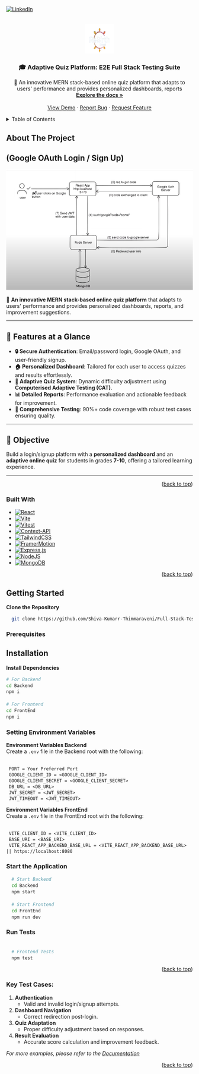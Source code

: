 <a id="readme-top"></a>
[![LinkedIn][linkedin-shield]][linkedin-url]



<!-- PROJECT LOGO -->
<br />
<div align="center">
  <a href="https://github.com/Shiva-Kumarr-Thimmaraveni/Full-Stack-Testing-Suite">
    <img src="images/ReBirth_without_bg.png" alt="Logo" width="80" height="80">
  </a>

  <h3 align="center">🎓 Adaptive Quiz Platform: E2E Full Stack Testing Suite</h3>

  <p align="center">
    🚀 An innovative MERN stack-based online quiz platform that adapts to users' performance and provides personalized dashboards, reports
    <br />
    <a href="https://github.com/Shiva-Kumarr-Thimmaraveni/Full-Stack-Testing-Suite">
    <strong>Explore the docs »</strong>
    </a>
    <br />
    <br />
    <a href="https://github.com/Shiva-Kumarr-Thimmaraveni/Full-Stack-Testing-Suite">View Demo</a>
    ·
    <a href="https://github.com/Shiva-Kumarr-Thimmaraveni/Full-Stack-Testing-Suite/issues/new?labels=bug&template=bug-report---.md">Report Bug</a>
    ·
    <a href="https://github.com/Shiva-Kumarr-Thimmaraveni/Full-Stack-Testing-Suite/issues/new?labels=enhancement&template=feature-request---.md">Request Feature</a>
  </p>
</div>



<!-- TABLE OF CONTENTS -->
<details>
  <summary>Table of Contents</summary>
  <ol>
    <li>
      <a href="#about-the-project">About The Project</a>
      <ul>
        <li><a href="#built-with">Built With</a></li>
      </ul>
    </li>
    <li>
      <a href="#getting-started">Getting Started</a>
      <ul>
        <li><a href="#prerequisites">Prerequisites</a></li>
        <li><a href="#installation">Installation</a></li>
      </ul>
    </li>
    <li><a href="#usage">Usage</a></li>
    <li><a href="#roadmap">Roadmap</a></li>
    <li><a href="#contributing">Contributing</a></li>
    <li><a href="#license">License</a></li>
    <li><a href="#contact">Contact</a></li>
    <li><a href="#acknowledgments">Acknowledgments</a></li>
  </ol>
</details>



<!-- ABOUT THE PROJECT -->
## About The Project
## (Google OAuth Login / Sign Up)
[![Product Name Screen Shot][product-screenshot]](https://www.linkedin.com/in/shiva-kumarr-thimmaraveni/)

🚀 **An innovative MERN stack-based online quiz platform** that adapts to users' performance and provides personalized dashboards, reports, and improvement suggestions.

---

## 🌟 Features at a Glance  
- **🔒 Secure Authentication**: Email/password login, Google OAuth, and user-friendly signup.  
- **🏠 Personalized Dashboard**: Tailored for each user to access quizzes and results effortlessly.  
- **🧠 Adaptive Quiz System**: Dynamic difficulty adjustment using **Computerised Adaptive Testing (CAT)**.  
- **📊 Detailed Reports**: Performance evaluation and actionable feedback for improvement.  
- **🧪 Comprehensive Testing**: 90%+ code coverage with robust test cases ensuring quality.  

---


## 🎯 Objective  

Build a login/signup platform with a **personalized dashboard** and an **adaptive online quiz** for students in grades **7-10**, offering a tailored learning experience.  

---
<p align="right">(<a href="#readme-top">back to top</a>)</p>



### Built With

* [![React][Vite]][React-url]
* [![Vite][React.js]][Vite-Url]
* [![Vitest][Vitest]][VitestUrl]
* [![Context-API][Context-API]][Context-API-Url]
* [![TailwindCSS][TailwindCSS]][TailwindCSS-URL]
* [![FramerMotion][FramerMotion]][FramerMotion-Url]
* [![Express.js][Express.js]][Express-url]
* [![NodeJS][NodeJS]][NodeJS-Url]
* [![MongoDB][MongoDB]][MongoDB-Url]

<p align="right">(<a href="#readme-top">back to top</a>)</p>



<!-- GETTING STARTED -->
## Getting Started

 **Clone the Repository**  

 ```bash
   git clone https://github.com/Shiva-Kumarr-Thimmaraveni/Full-Stack-Testing-Suite.git
   ```

### Prerequisites
## Installation

**Install Dependencies**  
   ```bash
   # For Backend
   cd Backend
   npm i

   # For Frontend
   cd FrontEnd
   npm i
   ```

### Setting Environment Variables

**Environment Variables Backend**  
   Create a `.env` file in the Backend root with the following:  
   ```env

    PORT = Your Preferred Port
    GOOGLE_CLIENT_ID = <GOOGLE_CLIENT_ID>
    GOOGLE_CLIENT_SECRET = <GOOGLE_CLIENT_SECRET>
    DB_URL = <DB_URL>
    JWT_SECRET = <JWT_SECRET>
    JWT_TIMEOUT = <JWT_TIMEOUT>

   ```

**Environment Variables FrontEnd**  
   Create a `.env` file in the FrontEnd root with the following:  
   ```env

    VITE_CLIENT_ID = <VITE_CLIENT_ID>
    BASE_URI = <BASE_URI>
    VITE_REACT_APP_BACKEND_BASE_URL = <VITE_REACT_APP_BACKEND_BASE_URL> || https://localhost:8080

   ```

### Start the Application
 ```bash
   # Start Backend
   cd Backend
   npm start

   # Start Frontend
   cd FrontEnd
   npm run dev
   ```

### Run Tests
 ```bash

   # Frontend Tests
   npm test
   ```


<p align="right">(<a href="#readme-top">back to top</a>)</p>



<!-- USAGE EXAMPLES -->
### Key Test Cases:  

1. **Authentication**  
   - Valid and invalid login/signup attempts.  
2. **Dashboard Navigation**  
   - Correct redirection post-login.  
3. **Quiz Adaptation**  
   - Proper difficulty adjustment based on responses.  
4. **Result Evaluation**  
   - Accurate score calculation and improvement feedback. 

_For more examples, please refer to the [Documentation](https://github.com/Shiva-Kumarr-Thimmaraveni/Full-Stack-Testing-Suite)_

<p align="right">(<a href="#readme-top">back to top</a>)</p>






<!-- MARKDOWN LINKS & IMAGES -->


[linkedin-shield]: https://img.shields.io/badge/-LinkedIn-black.svg?style=for-the-badge&logo=linkedin&colorB=555
[linkedin-url]: https://www.linkedin.com/in/shiva-kumarr-thimmaraveni/

[product-screenshot]: images/GoogleSignIn.png

[React.js]: https://img.shields.io/badge/React-20232A?style=for-the-badge&logo=react&logoColor=61DAFB
[React-url]: https://reactjs.org/
[Vite]: https://img.shields.io/badge/vite-%23646CFF.svg?style=for-the-badge&logo=vite&logoColor=white
[Vite-Url]: https://vite.dev/
[Vitest]: https://img.shields.io/badge/-Vitest-252529?style=for-the-badge&logo=vitest&logoColor=FCC72B
[VitestUrl]: https://vitest.dev/
[Context-API]: https://img.shields.io/badge/Context--Api-000000?style=for-the-badge&logo=react
[Context-API-Url]: https://react.dev/reference/react/useContext
[Express.js]: https://img.shields.io/badge/express.js-%23404d59.svg?style=for-the-badge&logo=express&logoColor=%2361DAFB
[Express-url]: https://expressjs.com/
[NodeJS]: https://img.shields.io/badge/node.js-6DA55F?style=for-the-badge&logo=node.js&logoColor=white
[NodeJS-Url]: https://nodejs.org/en
[TailwindCSS]: https://img.shields.io/badge/tailwindcss-%2338B2AC.svg?style=for-the-badge&logo=tailwind-css&logoColor=white
[TailwindCSS-URL]: https://tailwindcss.com/
[MongoDB]: https://img.shields.io/badge/MongoDB-%234ea94b.svg?style=for-the-badge&logo=mongodb&logoColor=white
[MongoDB-Url]: https://www.mongodb.com/
[FramerMotion]: https://img.shields.io/badge/Framer-black?style=for-the-badge&logo=framer&logoColor=blue
[FramerMotion-Url]: https://motion.dev/
